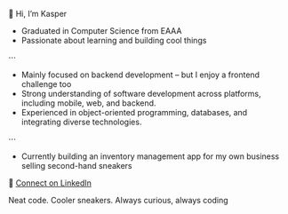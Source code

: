 👋 Hi, I’m Kasper

- Graduated in Computer Science from EAAA
- Passionate about learning and building cool things

⋅⋅⋅

- Mainly focused on backend development – but I enjoy a frontend challenge too
- Strong understanding of software development across platforms, including mobile, web, and backend. 
- Experienced in object-oriented programming, databases, and integrating diverse technologies.

⋅⋅⋅

- Currently building an inventory management app for my own business selling second-hand sneakers

💼 [Connect on LinkedIn](https://www.linkedin.com/in/kasperjonassen)

Neat code. Cooler sneakers.
Always curious, always coding
<!---
kappertherapper/kappertherapper is a ✨ special ✨ repository because its `README.md` (this file) appears on your GitHub profile.
You can click the Preview link to take a look at your changes.
--->
